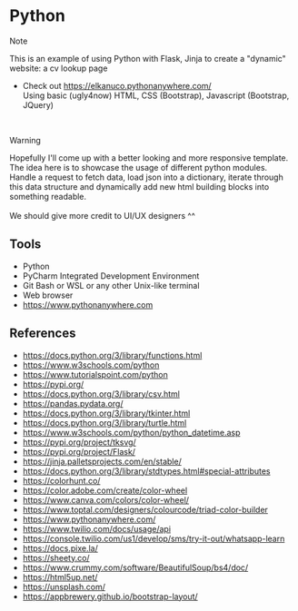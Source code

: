 # Python

> [!NOTE]
>
> This is an example of using Python with Flask, Jinja to create a "dynamic" website: a cv lookup page
>
> - Check out <https://elkanuco.pythonanywhere.com/></br>
> Using basic (ugly4now) HTML, CSS (Bootstrap), Javascript (Bootstrap, JQuery)

</br>

> [!WARNING]
> Hopefully I'll come up with a better looking and more responsive template.</br>
> The idea here is to showcase the usage of different python modules. Handle a request to fetch data, load json into a dictionary, iterate through this data structure and dynamically add new html building blocks into something readable.</br></br>
> We should give more credit to UI/UX designers ^^

## Tools

- Python
- PyCharm Integrated Development Environment
- Git Bash or WSL or any other Unix-like terminal
- Web browser
- <https://www.pythonanywhere.com>

## References

- <https://docs.python.org/3/library/functions.html>
- <https://www.w3schools.com/python>
- <https://www.tutorialspoint.com/python>
- <https://pypi.org/>
- <https://docs.python.org/3/library/csv.html>
- <https://pandas.pydata.org/>
- <https://docs.python.org/3/library/tkinter.html>
- <https://docs.python.org/3/library/turtle.html>
- <https://www.w3schools.com/python/python_datetime.asp>
- <https://pypi.org/project/tksvg/>
- <https://pypi.org/project/Flask/>
- <https://jinja.palletsprojects.com/en/stable/>
- <https://docs.python.org/3/library/stdtypes.html#special-attributes>
- <https://colorhunt.co/>
- <https://color.adobe.com/create/color-wheel>
- <https://www.canva.com/colors/color-wheel/>
- <https://www.toptal.com/designers/colourcode/triad-color-builder>
- <https://www.pythonanywhere.com/>
- <https://www.twilio.com/docs/usage/api>
- <https://console.twilio.com/us1/develop/sms/try-it-out/whatsapp-learn>
- <https://docs.pixe.la/>
- <https://sheety.co/>
- <https://www.crummy.com/software/BeautifulSoup/bs4/doc/>
- <https://html5up.net/>
- <https://unsplash.com/>
- <https://appbrewery.github.io/bootstrap-layout/>
